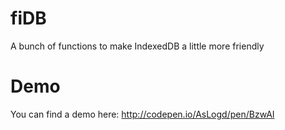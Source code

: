 fiDB
====

A bunch of functions to make IndexedDB a little more friendly

Demo
===

You can find a demo here: http://codepen.io/AsLogd/pen/BzwAI
